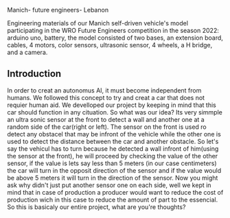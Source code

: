 Manich- future engineers- Lebanon

Engineering materials of our Manich self-driven vehicle's model participating in the WRO Future Engineers competition in the season 2022:
arduino uno, battery, the model consisted of two bases, an extension board, cables, 4 motors, color sensors, ultrasonic sensor, 4 wheels, a H bridge, and a camera.

## Introduction
In order to creat an autonomus AI, it must become independent from humans. We followed this concept to try and creat a car that does not requier human aid. We develloped our project by keeping in mind that this car should function in any cituation. So what was our idea? Its very simmple an ultra sonic sensor at the front to detect a wall and another one at a random side of the car(right or left). The sensor on the front is used ro detect any obstacel that may be infront of the vehicle while the other one is used to detect the distance between the car and another obstacle. So let's say the vehicul has to turn because he detected a wall infront of him(using the sensor at the front), he will proceed by checking the value of the other sensor, if the value is lets say less than 5 meters (in our case centimeters) the car will turn in the opposit direction of the sensor and if the value would be above 5 meters it will turn in the direction of the sensor. Now you might ask why didn't just put another sensor one on each side, well we kept in mind that in case of production a producer would want to reduce the cost of production wich in this case to reduce the amount of part to the essencial. So this is basicaly our entire project, what are you're thoughts?
